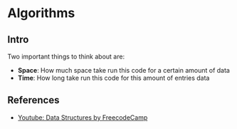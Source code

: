 # Algorithms

## Intro
Two important things to think about are:
- **Space**: How much space take run this code for a certain amount of data
- **Time**: How long take run this code for this amount of entries data



## References
- [Youtube: Data Structures by FreecodeCamp](https://www.youtube.com/watch?v=RBSGKlAvoiM)
